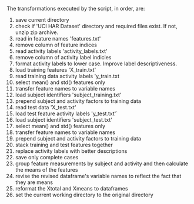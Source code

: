 The transformations executed by the script, in order, are:

1. save current directory
2. check if 'UCI HAR Dataset' directory and required files exist. If not,
   unzip zip archive.
3. read in feature names 'features.txt'
4. remove column of feature indices
5. read activity labels 'activity_labels.txt'
6. remove column of activity label indicies
7. format activity labels to lower case. Improve label descriptiveness.
8. load training features 'X_train.txt'
9. read training data activity labels 'y_train.txt
10. select mean() and std() features only
11. transfer feature names to variable names
12. load subject identifiers 'subject_training.txt'
13. prepend subject and activity factors to training data
14. read test data 'X_test.txt'
15. load test feature activity labels 'y_test.txt'`
16. load subject identifiers 'subject_test.txt'
17. select mean() and std() features only
18. transfer feature names to variable names
19. prepend subject and activity factors to training data
20. stack training and test features together
21. replace activity labels with better descriptions
22. save only complete cases
23. group feature measurements by subject and activity and then calculate
    the means of the features
24. revise the  revised dataframe's variable names to reflect the fact
    that they are means
25. reformat the Xtotal and Xmeans to dataframes
26. set the current working directory to the original directory

